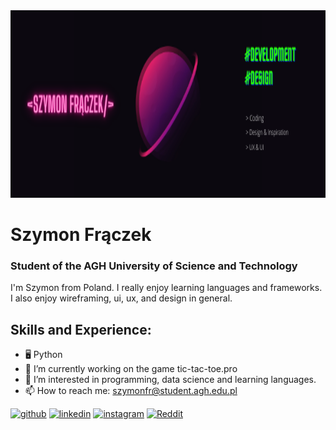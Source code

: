 <img src="https://github.com/SzymiYay/SzymiYay/blob/main/szymon_zdj.png?raw=true" width="1200" height="300">

# Szymon Frączek

### Student of the AGH University of Science and Technology
I'm Szymon from Poland. I really enjoy learning languages and frameworks. I also enjoy wireframing, ui, ux, and design in general.

## Skills and Experience:
- 🖥️ Python
- 🔭 I’m currently working on the game tic-tac-toe.pro 
- 👀 I’m interested in programming, data science and learning languages.
- 📫 How to reach me: szymonfr@student.agh.edu.pl 


[<img src='https://cdn.jsdelivr.net/npm/simple-icons@3.0.1/icons/github.svg' alt='github' height='40'>](https://github.com/SzymiYay) [<img src='https://cdn.jsdelivr.net/npm/simple-icons@3.0.1/icons/linkedin.svg' alt='linkedin' height='40'>](https://www.linkedin.com/in/szymon-frączek-8955b0223//) [<img src='https://cdn.jsdelivr.net/npm/simple-icons@3.0.1/icons/instagram.svg' alt='instagram' height='40'>](https://www.instagram.com/szymiyay//) [<img src='https://cdn.jsdelivr.net/npm/simple-icons@3.0.1/icons/reddit.svg' alt='Reddit' height='40'>](https://www.reddit.com/user/SzymiYay)  
